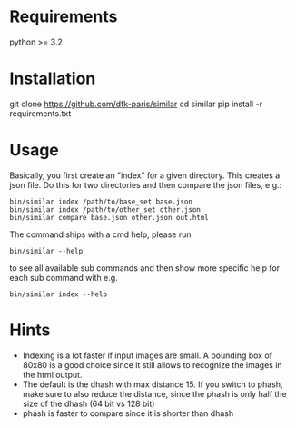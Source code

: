 # Requirements

python >= 3.2

# Installation

 git clone https://github.com/dfk-paris/similar
 cd similar
 pip install -r requirements.txt

# Usage

Basically, you first create an "index" for a given directory. This creates a
json file. Do this for two directories and then compare the json files, e.g.:

    bin/similar index /path/to/base_set base.json
    bin/similar index /path/to/other_set other.json
    bin/similar compare base.json other.json out.html

The command ships with a cmd help, please run

    bin/similar --help

to see all available sub commands and then show more specific help for each
sub command with e.g.

    bin/similar index --help

# Hints

* Indexing is a lot faster if input images are small. A bounding box of 80x80 is
  a good choice since it still allows to recognize the images in the html
  output.
* The default is the dhash with max distance 15. If you switch to phash, make
  sure to also reduce the distance, since the phash is only half the size of
  the dhash (64 bit vs 128 bit)
* phash is faster to compare since it is shorter than dhash
